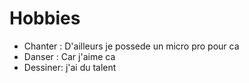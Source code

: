 # Hobbies

* Chanter : D'ailleurs je possede un micro pro pour ca
* Danser : Car j'aime ca
* Dessiner: j'ai du talent
